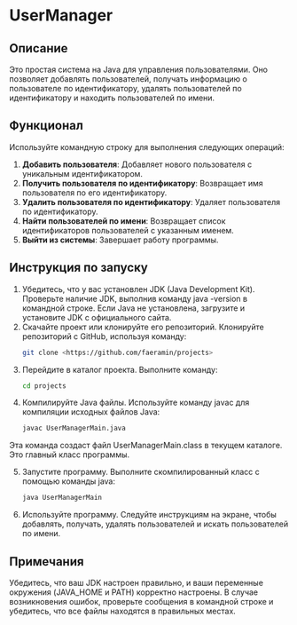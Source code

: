 # UserManager

## Описание

Это простая система на Java для управления пользователями. Оно позволяет добавлять пользователей, получать информацию о пользователе по идентификатору, удалять пользователей по идентификатору и находить пользователей по имени.

## Функционал
Используйте командную строку для выполнения следующих операций:
1. **Добавить пользователя**: Добавляет нового пользователя с уникальным идентификатором.
2. **Получить пользователя по идентификатору**: Возвращает имя пользователя по его идентификатору.
3. **Удалить пользователя по идентификатору**: Удаляет пользователя по идентификатору.
4. **Найти пользователей по имени**: Возвращает список идентификаторов пользователей с указанным именем.
5. **Выйти из системы**: Завершает работу программы.

## Инструкция по запуску

1. Убедитесь, что у вас установлен JDK (Java Development Kit). Проверьте наличие JDK, выполнив команду java -version в командной строке. Если Java не установлена, загрузите и установите JDK с официального сайта.
2. Скачайте проект или клонируйте его репозиторий. Клонируйте репозиторий с GitHub, используя команду:
   ```sh
   git clone <https://github.com/faeramin/projects>
3. Перейдите в каталог проекта. Выполните команду:
   ```sh
   cd projects
4. Компилируйте Java файлы. Используйте команду javac для компиляции исходных файлов Java:
   ```sh
   javac UserManagerMain.java
Эта команда создаст файл UserManagerMain.class в текущем каталоге. Это главный класс программы.

5. Запустите программу. Выполните скомпилированный класс с помощью команды java:
   ```sh
   java UserManagerMain
6. Используйте программу. Cледуйте инструкциям на экране, чтобы добавлять, получать, удалять пользователей и искать пользователей по имени.

## Примечания
Убедитесь, что ваш JDK настроен правильно, и ваши переменные окружения (JAVA_HOME и PATH) корректно настроены.
В случае возникновения ошибок, проверьте сообщения в командной строке и убедитесь, что все файлы находятся в правильных местах.
